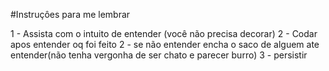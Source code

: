 #Instruçôes para me lembrar

1 - Assista com o intuito de entender (você não precisa decorar)
2 - Codar apos entender oq foi feito
2 - se não entender encha o saco de alguem ate entender(não tenha vergonha de ser chato e parecer burro) 
3 - persistir